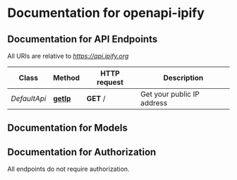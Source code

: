 # Documentation for openapi-ipify

<a name="documentation-for-api-endpoints"></a>
## Documentation for API Endpoints

All URIs are relative to *https://api.ipify.org*

| Class | Method | HTTP request | Description |
|------------ | ------------- | ------------- | -------------|
| *DefaultApi* | [**getIp**](Apis/DefaultApi.md#getip) | **GET** / | Get your public IP address |


<a name="documentation-for-models"></a>
## Documentation for Models



<a name="documentation-for-authorization"></a>
## Documentation for Authorization

All endpoints do not require authorization.
